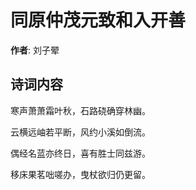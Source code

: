 # 同原仲茂元致和入开善

**作者**: 刘子翚

## 诗词内容

寒声萧萧霜叶秋，石路硗确穿林幽。

云横远岫若平断，风约小溪如倒流。

偶经名蓝亦终日，喜有胜士同兹游。

移床果茗咄嗟办，曳杖欲归仍更留。


